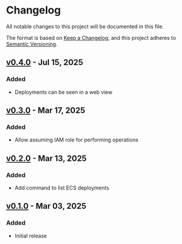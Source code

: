 # Changelog

All notable changes to this project will be documented in this file.

The format is based on [Keep a Changelog](https://keepachangelog.com/en/1.1.0/),
and this project adheres to [Semantic Versioning](https://semver.org/spec/v2.0.0.html).

## [v0.4.0] - Jul 15, 2025

### Added

- Deployments can be seen in a web view

## [v0.3.0] - Mar 17, 2025

### Added

- Allow assuming IAM role for performing operations

## [v0.2.0] - Mar 13, 2025

### Added

- Add command to list ECS deployments

## [v0.1.0] - Mar 03, 2025

### Added

- Initial release

[unreleased]: https://github.com/dhth/ecscope/compare/v0.4.0...HEAD
[v0.4.0]: https://github.com/dhth/ecscope/compare/v0.3.0...v0.4.0
[v0.3.0]: https://github.com/dhth/ecscope/compare/v0.2.0...v0.3.0
[v0.2.0]: https://github.com/dhth/ecscope/compare/v0.1.0...v0.2.0
[v0.1.0]: https://github.com/dhth/ecscope/commits/v0.1.0/
